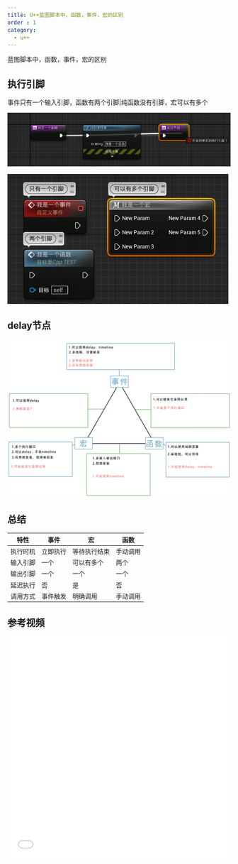 ```yaml
---
title: U++蓝图脚本中，函数，事件，宏的区别
order : 1
category:
  - u++
---
```


<ChatMessage avatar="../../assets/emoji/hh.png" :avatarWidth="40">
蓝图脚本中，函数，事件，宏的区别
</ChatMessage>

## 执行引脚

<ChatMessage avatar="../../assets/emoji/blzt.png" :avatarWidth="40">
事件只有一个输入引脚，函数有两个引脚|纯函数没有引脚，宏可以有多个
</ChatMessage>

![](..%2Fassets%2Ffunction1.png)

![](..%2Fassets%2Ffem.png)

## delay节点

![[图片作者](https://space.bilibili.com/304436074)](..%2Fassets%2Ffunctionmarcoeventmap.jpg)

## 总结

| 特性         | 事件        | 宏             | 函数         |
|--------------|-------------|----------------|--------------|
| 执行时机     | 立即执行     | 等待执行结束   | 手动调用     |
| 输入引脚     | 一个         | 可以有多个     | 两个         |
| 输出引脚     | 一个         | 一个           | 一个         |
| 延迟执行     | 否           | 是             | 否           |
| 调用方式     | 事件触发     | 明确调用       | 手动调用     |

## 参考视频

<iframe src="//player.bilibili.com/player.html?aid=641399138&bvid=BV1iY4y1b7ia&cid=717977549&p=1" scrolling="no" border="0" frameborder="no" framespacing="0" allowfullscreen="true" width
="100%" height=500px> </iframe>